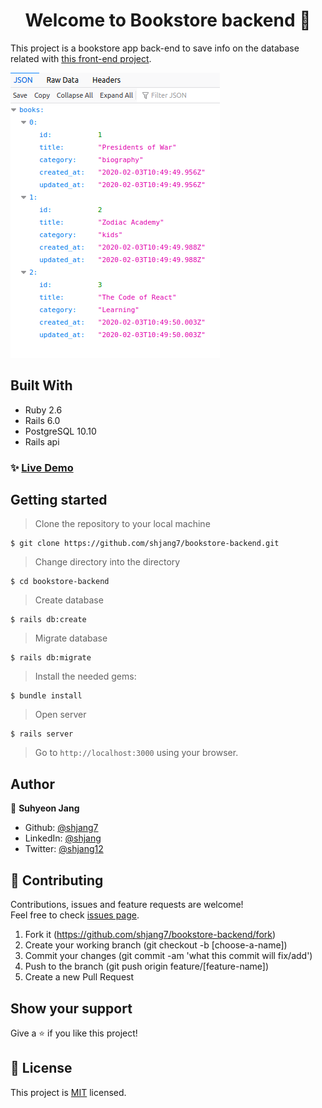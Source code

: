 <h1 align="center">Welcome to Bookstore backend 👋</h1>

This project is a bookstore app back-end to save info on the database related with [this front-end project](https://github.com/shjang7/bookstore-frontend).

![](./public/screenshot.png)

## Built With

- Ruby 2.6
- Rails 6.0
- PostgreSQL 10.10
- Rails api

### ✨ [Live Demo](https://rails-bookstore-backend-suh.herokuapp.com/)

## Getting started

> Clone the repository to your local machine

```
$ git clone https://github.com/shjang7/bookstore-backend.git
```

> Change directory into the directory

```
$ cd bookstore-backend
```

> Create database

```
$ rails db:create
```

> Migrate database

```
$ rails db:migrate
```

> Install the needed gems:

```
$ bundle install
```

> Open server

```
$ rails server
```

> Go to `http://localhost:3000` using your browser.

## Author

👤 **Suhyeon Jang**

- Github: [@shjang7](https://github.com/shjang7)
- LinkedIn: [@shjang](https://www.linkedin.com/in/shjang/)
- Twitter: [@shjang12](https://twitter.com/shjang12)

## 🤝 Contributing

Contributions, issues and feature requests are welcome!<br />Feel free to check [issues page](https://github.com/shjang7/bookstore-backend/issues).

1. Fork it (https://github.com/shjang7/bookstore-backend/fork)
2. Create your working branch (git checkout -b [choose-a-name])
3. Commit your changes (git commit -am 'what this commit will fix/add')
4. Push to the branch (git push origin feature/[feature-name])
5. Create a new Pull Request

## Show your support

Give a ⭐️ if you like this project!

## 📝 License

This project is [MIT](https://github.com/shjang7/bookstore-backend/blob/master/LICENSE) licensed.
